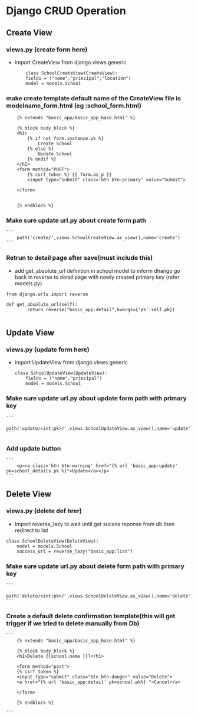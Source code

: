 # Django CRUD Operation
## Create View
### views.py (create form here)
* import CreateView from django.views.generic 
    ```
        class SchoolCreateView(CreateView):
        fields = ("name","principal","location")
        model = models.School

    ```
### make create template default name of the CreateView file is modelname_form.html (eg :school_form.html)
```
    {% extends "basic_app/basic_app_base.html" %} 

    {% block body_block %}
    <h1>
        {% if not form.instance.pk %}
            Create School 
        {% else %} 
            Update School 
        {% endif %}
    </h1>
    <form method="POST">
        {% csrf_token %} {{ form.as_p }}
        <input type="submit" class='btn btn-primary' value="Submit">

    </form>


    {% endblock %}
```
### Make sure update url.py about create form path
    ```
        path('create/',views.SchoolCreateView.as_view(),name='create')
    ```
### Retrun to detail page after save(must include this)
* add get_absolute_url definition in school model to inform dhango go back in reverse to detail page with newly created primary key (refer models.py)
```
from django.urls import reverse

def get_absolute_url(self):
        return reverse("basic_app:detail",kwargs={'pk':self.pk})
    
```

## Update View
### views.py (update form here)
* import UpdateView from django.views.generic 
    ```
    class SchoolUpdateView(UpdateView):
        fields = ("name","principal")
        model = models.School

    ```
### Make sure update url.py about update form path with primary key
    ```
        path('update/<int:pk>/',views.SchoolUpdateView.as_view(),name='update')
    ```
### Add update button
    ```
        <p><a class='btn btn-warning' href="{% url 'basic_app:update' pk=school_details.pk %}">Update</a></p>
    ```

## Delete View
### views.py (delete def hrer)
* Import reverse_lazy to wait until get sucess reponse from db then redirect to list
```
class SchoolDeleteView(DeleteView):
    model = models.School
    success_url = reverse_lazy("basic_app:list")
```
### Make sure update url.py about delete form path with primary key
    ```
        path('delete/<int:pk>/',views.SchoolDeleteView.as_view(),name='delete')
    ```
### Create a default delete confirmation template(this will get trigger if we tried to delete manually from Db)

    ```
        {% extends "basic_app/basic_app_base.html" %}

        {% block body_block %}
        <h1>Delete {{school.name }}?</h1>

        <form method="post">
        {% csrf_token %}
        <input type="submit" class="btn btn-danger" value="Delete">
        <a href="{% url 'basic_app:detail' pk=school.pk%} ">Cancel</a>

        </form>

        {% endblock %}

    ```
